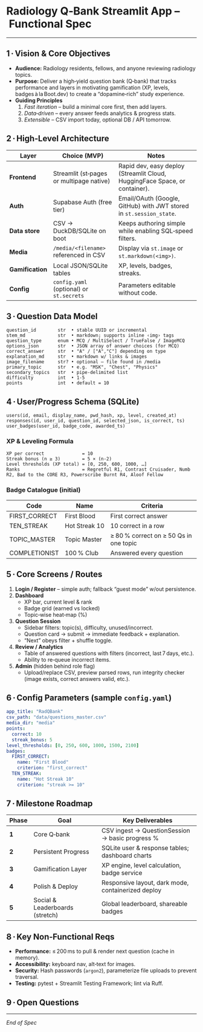 # Radiology Q‑Bank Streamlit App – Functional Spec

---

## 1 · Vision & Core Objectives

- **Audience:** Radiology residents, fellows, and anyone reviewing radiology topics.
- **Purpose:** Deliver a high‑yield question bank (Q‑bank) that tracks performance and layers in motivating gamification (XP, levels, badges à la Boot.dev) to create a “dopamine‑rich” study experience.
- **Guiding Principles**
  1. *Fast iteration* – build a minimal core first, then add layers.
  2. *Data‑driven* – every answer feeds analytics & progress stats.
  3. *Extensible* – CSV import today, optional DB / API tomorrow.

## 2 · High‑Level Architecture

| Layer            | Choice (MVP)                             | Notes                                                                      |
| ---------------- | ---------------------------------------- | -------------------------------------------------------------------------- |
| **Frontend**     | Streamlit (st‑pages or multipage native) | Rapid dev, easy deploy (Streamlit Cloud, HuggingFace Space, or container). |
| **Auth**         | Supabase Auth (free tier)                | Email/OAuth (Google, GitHub) with JWT stored in `st.session_state`.        |
| **Data store**   | CSV → DuckDB/SQLite on boot              | Keeps authoring simple while enabling SQL‑speed filters.                   |
| **Media**        | `/media/<filename>` referenced in CSV    | Display via `st.image` or `st.markdown(<img>)`.                            |
| **Gamification** | Local JSON/SQLite tables                 | XP, levels, badges, streaks.                                               |
| **Config**       | `config.yaml` (optional) or `st.secrets` | Parameters editable without code.                                          |

## 3 · Question Data Model

```text
question_id        str  • stable UUID or incremental
stem_md            str  • markdown; supports inline ‹img› tags
question_type      enum • MCQ / MultiSelect / TrueFalse / ImageMCQ
options_json       str  • JSON array of answer choices (for MCQ)
correct_answer     str  • "A" / ["A","C"] depending on type
explanation_md     str  • markdown w/ links & images
image_filename     str? • optional – file found in /media
primary_topic      str  • e.g. "MSK", "Chest", "Physics"
secondary_topics   str  • pipe‑delimited list
difficulty         int  • 1‑5
points             int  • default = 10
```

## 4 · User/Progress Schema (SQLite)

```text
users(id, email, display_name, pwd_hash, xp, level, created_at)
responses(id, user_id, question_id, selected_json, is_correct, ts)
user_badges(user_id, badge_code, awarded_ts)
```

### XP & Leveling Formula

```
XP per correct              = 10
Streak bonus (n ≥ 3)        = 5 × (n‑2)
Level thresholds (XP total) = [0, 250, 600, 1000, …]
Ranks                       = Regretful R1, Contrast Cruisader, Numb R2, Bad to the CORE R3, Powerscribe Burnt R4, Aloof Fellow
```

### Badge Catalogue (initial)

| Code           | Name          | Criteria                               |
| -------------- | ------------- | -------------------------------------- |
| FIRST\_CORRECT | First Blood   | First correct answer                   |
| TEN\_STREAK    | Hot Streak 10 | 10 correct in a row                    |
| TOPIC\_MASTER  | Topic Master  | ≥ 80 % correct on ≥ 50 Qs in one topic |
| COMPLETIONIST  | 100 % Club    | Answered every question                |

## 5 · Core Screens / Routes

1. **Login / Register** – simple auth; fallback “guest mode” w/out persistence.
2. **Dashboard**
   - XP bar, current level & rank
   - Badge grid (earned vs locked)
   - Topic‑wise heat‑map (%)
3. **Question Session**
   - Sidebar filters: topic(s), difficulty, unused/incorrect.
   - Question card → submit → immediate feedback + explanation.
   - “Next” obeys filter + shuffle toggle.
4. **Review / Analytics**
   - Table of answered questions with filters (incorrect, last 7 days, etc.).
   - Ability to re‑queue incorrect items.
5. **Admin** (hidden behind role flag)
   - Upload/replace CSV, preview parsed rows, run integrity checker (image exists, correct answers valid, etc.).

## 6 · Config Parameters (sample `config.yaml`)

```yaml
app_title: "RadQBank"
csv_path: "data/questions_master.csv"
media_dir: "media"
points:
  correct: 10
  streak_bonus: 5
level_thresholds: [0, 250, 600, 1000, 1500, 2100]
badges:
  FIRST_CORRECT:
    name: "First Blood"
    criterion: "first_correct"
  TEN_STREAK:
    name: "Hot Streak 10"
    criterion: "streak >= 10"
```

## 7 · Milestone Roadmap

| Phase | Goal                            | Key Deliverables                                   |
| ----- | ------------------------------- | -------------------------------------------------- |
| **1** | Core Q‑bank                     | CSV ingest → QuestionSession → basic progress %    |
| **2** | Persistent Progress             | SQLite user & response tables; dashboard charts    |
| **3** | Gamification Layer              | XP engine, level calculation, badge service        |
| **4** | Polish & Deploy                 | Responsive layout, dark mode, containerized deploy |
| **5** | Social & Leaderboards (stretch) | Global leaderboard, shareable badges               |

## 8 · Key Non‑Functional Reqs

- **Performance:** ≤ 200 ms to pull & render next question (cache in memory).
- **Accessibility:** keyboard nav, alt‑text for images.
- **Security:** Hash passwords (`argon2`), parameterize file uploads to prevent traversal.
- **Testing:** pytest + Streamlit Testing Framework; lint via Ruff.

## 9 · Open Questions


---

*End of Spec*

